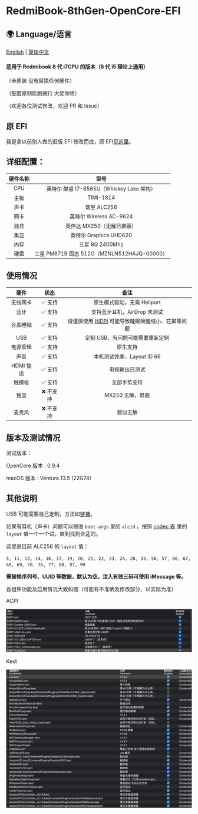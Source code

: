 # RedmiBook-8thGen-OpenCore-EFI

## 🌍 Language/语言
[English][english] | [简体中文](/) 

 #### 适用于 Redmibook 8 代 i7CPU 的版本（8 代 i5 理论上通用）

 （全原装 没有替换任何硬件）
 
 （配置原则能跑就行 大佬勿喷）
 
 （欢迎各位测试修改，欢迎 PR 和 Issue）

 ## 原 EFI

 我是拿以前别人做的旧版 EFI 修改而成，原 EFI[见这里][EFI]。
 
 ## 详细配置：

 | 硬件名称 | 型号 |
 | :-----:| :----------------: |
 | CPU | 英特尔 酷睿 I7-8565U（Whiskey Lake 架构） |
 | 主板 | TIMI-1814 |
 | 声卡 | 瑞昱 ALC256 |
 | 网卡 | 英特尔 Wireless  AC-9624 |
 | 独显 | 英伟达 MX250（无解已屏蔽） |
 | 集显 | 英特尔 Graphics UHD620 |
 | 内存 | 三星 8G 2400Mhz |
 | 硬盘 | 三星 PM871B 固态 512G（MZNLN512HAJQ-00000） |

 ## 使用情况

|硬件 | 状态 | 备注|
|:----:|:----:|:----:|
|无线网卡|✅ 支持 | 原生模式驱动，无需 Heliport |
|蓝牙|✅ 支持 |支持蓝牙耳机，AirDrop 未测试 |
|合盖睡眠|✅ 支持 | 请谨慎使用 [HiDPi][HiDPi] 可能导致睡眠唤醒缩小、花屏等问题 |
|USB|✅ 支持 | 定制 USB，有问题可能需要重新定制 |
|电源管理|✅ 支持 | 原生支持 |
|声音|✅ 支持 | 本机测试完美，Layout ID 66 |
|HDMI 输出|✅ 支持 | 电视输出已测试 |
|触摸板|✅ 支持 | 全部手势支持 |
|独显|❌ 不支持| MX250 无解，屏蔽 |
|麦克风|❌ 不支持 | 貌似无解 |

## 版本及测试情况

测试版本：

OpenCore 版本 : 0.9.4

macOS 版本 : Ventura 13.5 (22G74)

## 其他说明


USB 可能需要自己定制，方法如[链接][USB]。

如果有耳机（声卡）问题可以修改 `boot-args` 里的 `alcid` ，按照 [codec 表][codec] 里的 `layout` 值一个一个试，直到找到合适的。

这里是目前 ALC256 的 `layout` 值：  

`5, 11, 13, 14, 16, 17, 19, 20, 21, 22, 23, 24, 28, 33, 56, 57, 66, 67, 68, 69, 70, 76, 77, 88, 97, 99`

**需替换序列号、UUID 等数据，默认为空。注入有效三码可使用 iMessage 等。**

各组件功能及启用情况大致如图（可能有不准确及修改部分，以实际为准）

ACPI

![ACPI][ACPI]

Kext

![Kext][Kext]

[USB]: https://macx.top/26316.html
[ACPI]: /Readme_img/SCR-20230207-fg2.png
[Kext]: /Readme_img/SCR-20230207-fhg.png
[HiDPi]: https://github.com/xzhih/one-key-hidpi
[EFI]: https://macx.top/16960.html
[codec]: https://github.com/acidanthera/AppleALC/wiki/Supported-codecs
[english]: /README.EN.md
